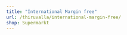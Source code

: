 ```yaml
---
title: "International Margin free"
url: /thiruvalla/international-margin-free/
shop: Supermarkt
---
```

